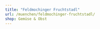 ```yaml
---
title: "Feldmochinger Fruchtstadl"
url: /muenchen/feldmochinger-fruchtstadl/
shop: Gemüse & Obst
---
```


